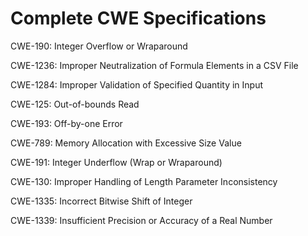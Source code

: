 

# Complete CWE Specifications

CWE-190: Integer Overflow or Wraparound

CWE-1236: Improper Neutralization of Formula Elements in a CSV File

CWE-1284: Improper Validation of Specified Quantity in Input

CWE-125: Out-of-bounds Read

CWE-193: Off-by-one Error

CWE-789: Memory Allocation with Excessive Size Value

CWE-191: Integer Underflow (Wrap or Wraparound)

CWE-130: Improper Handling of Length Parameter Inconsistency

CWE-1335: Incorrect Bitwise Shift of Integer

CWE-1339: Insufficient Precision or Accuracy of a Real Number
